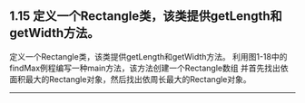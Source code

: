 ## 1.15 定义一个Rectangle类，该类提供getLength和getWidth方法。
定义一个Rectangle类，该类提供getLength和getWidth方法。
利用图1-18中的findMax例程编写一种main方法，该方法创建一个Rectangle数组
并首先找出依面积最大的Rectangle对象，然后找出依周长最大的Rectangle对象。


---
